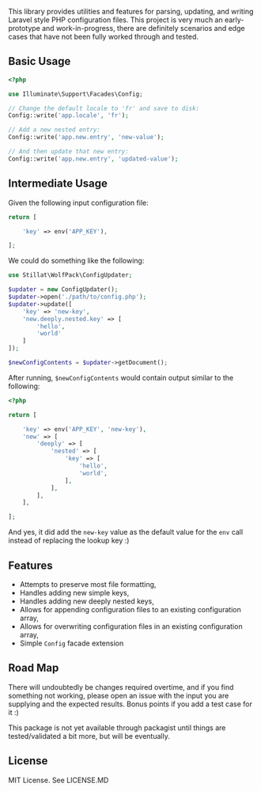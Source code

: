 This library provides utilities and features for parsing, updating, and writing Laravel style PHP configuration files.
This project is very much an early-prototype and work-in-progress, there are definitely scenarios and edge cases that have
not been fully worked through and tested.

## Basic Usage

```php
<?php

use Illuminate\Support\Facades\Config;

// Change the default locale to 'fr' and save to disk:
Config::write('app.locale', 'fr');

// Add a new nested entry:
Config::write('app.new.entry', 'new-value');

// And then update that new entry:
Config::write('app.new.entry', 'updated-value');

```

## Intermediate Usage

Given the following input configuration file:

```php
return [

    'key' => env('APP_KEY'),

];
```

We could do something like the following:

```php
use Stillat\WolfPack\ConfigUpdater;

$updater = new ConfigUpdater();
$updater->open('./path/to/config.php');
$updater->update([
    'key' => 'new-key',
    'new.deeply.nested.key' => [
        'hello',
        'world'
    ]
]);

$newConfigContents = $updater->getDocument();
```

After running, `$newConfigContents` would contain output similar to the following:

```php
<?php

return [

    'key' => env('APP_KEY', 'new-key'),
    'new' => [
        'deeply' => [
            'nested' => [
                'key' => [
                    'hello',
                    'world',
                ],
            ],
        ],
    ],

];
```

And yes, it did add the `new-key` value as the default value for the `env` call instead of replacing the lookup key :)

## Features

* Attempts to preserve most file formatting,
* Handles adding new simple keys,
* Handles adding new deeply nested keys,
* Allows for appending configuration files to an existing configuration array,
* Allows for overwriting configuration files in an existing configuration array,
* Simple `Config` facade extension

## Road Map

There will undoubtedly be changes required overtime, and if you find something not working, please open an issue with
the input you are supplying and the expected results. Bonus points if you add a test case for it :)

This package is not yet available through packagist until things are tested/validated a bit more, but will be eventually.

## License

MIT License. See LICENSE.MD
